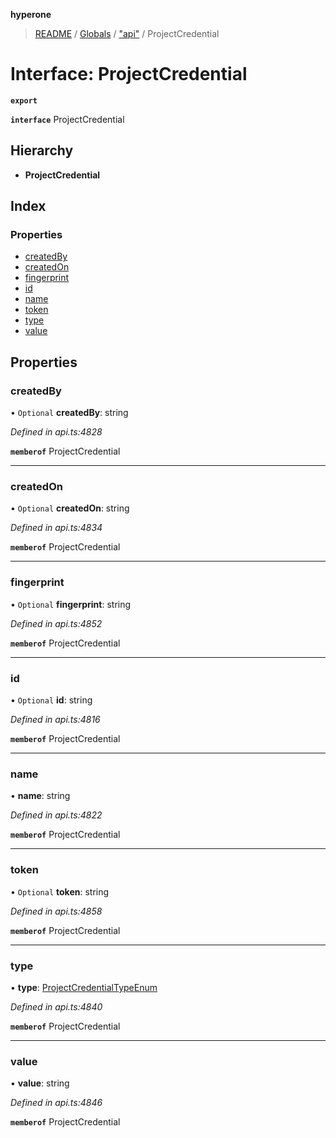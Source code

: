 **hyperone**

> [README](../README.md) / [Globals](../globals.md) / ["api"](../modules/_api_.md) / ProjectCredential

# Interface: ProjectCredential

**`export`** 

**`interface`** ProjectCredential

## Hierarchy

* **ProjectCredential**

## Index

### Properties

* [createdBy](_api_.projectcredential.md#createdby)
* [createdOn](_api_.projectcredential.md#createdon)
* [fingerprint](_api_.projectcredential.md#fingerprint)
* [id](_api_.projectcredential.md#id)
* [name](_api_.projectcredential.md#name)
* [token](_api_.projectcredential.md#token)
* [type](_api_.projectcredential.md#type)
* [value](_api_.projectcredential.md#value)

## Properties

### createdBy

• `Optional` **createdBy**: string

*Defined in api.ts:4828*

**`memberof`** ProjectCredential

___

### createdOn

• `Optional` **createdOn**: string

*Defined in api.ts:4834*

**`memberof`** ProjectCredential

___

### fingerprint

• `Optional` **fingerprint**: string

*Defined in api.ts:4852*

**`memberof`** ProjectCredential

___

### id

• `Optional` **id**: string

*Defined in api.ts:4816*

**`memberof`** ProjectCredential

___

### name

•  **name**: string

*Defined in api.ts:4822*

**`memberof`** ProjectCredential

___

### token

• `Optional` **token**: string

*Defined in api.ts:4858*

**`memberof`** ProjectCredential

___

### type

•  **type**: [ProjectCredentialTypeEnum](../enums/_api_.projectcredentialtypeenum.md)

*Defined in api.ts:4840*

**`memberof`** ProjectCredential

___

### value

•  **value**: string

*Defined in api.ts:4846*

**`memberof`** ProjectCredential
